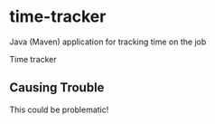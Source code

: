 # time-tracker
Java (Maven) application for tracking time on the job

Time tracker

## Causing Trouble
This could be problematic!
